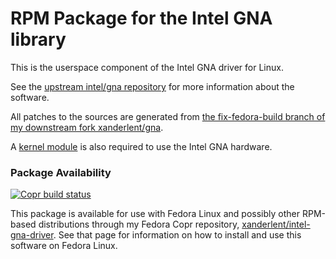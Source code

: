 RPM Package for the Intel GNA library 
=====================================

This is the userspace component of the Intel GNA driver for Linux.

See the [upstream intel/gna repository](https://github.com/intel/gna) for more information about the software.

All patches to the sources are generated from [the fix-fedora-build branch of my downstream fork xanderlent/gna](https://github.com/xanderlent/gna/tree/fix-fedora-build).

A [kernel module](https://github.com/xanderlent/intel-gna-kmod) is also required to use the Intel GNA hardware.

### Package Availability

[![Copr build status](https://copr.fedorainfracloud.org/coprs/xanderlent/intel-gna-driver/package/gna/status_image/last_build.png)](https://copr.fedorainfracloud.org/coprs/xanderlent/intel-gna-driver/package/gna/)

This package is available for use with Fedora Linux and possibly other RPM-based distributions through my Fedora Copr repository, [xanderlent/intel-gna-driver](https://copr.fedorainfracloud.org/coprs/xanderlent/intel-gna-driver). See that page for information on how to install and use this software on Fedora Linux.
